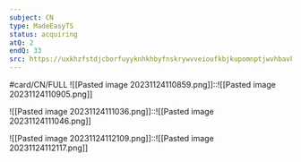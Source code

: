 ```yaml
---
subject: CN
type: MadeEasyTS
status: acquiring
atQ: 2
endQ: 33
src: https://uxkhzfstdjcborfuyyknhkhbyfnskrywvveioufkbjkupomnptjwvhbavkysuhi.vercel.app/me/test.html?pageName=timeManagementReport&testid=5615&t=a&testType=2&data=eyJuYW1lIjoiQ29tcHV0ZXIgTmV0d29ya3MgKEdBVEUgMjAyMikifQ==
---
```

#card/CN/FULL
![[Pasted image 20231124110859.png]]::![[Pasted image 20231124110905.png]] <!--SR:!2023-11-28,2,150-->


![[Pasted image 20231124111036.png]]::![[Pasted image 20231124111046.png]] <!--SR:!2023-11-28,2,150-->

![[Pasted image 20231124112109.png]]::![[Pasted image 20231124112117.png]] <!--SR:!2023-11-28,2,150-->

